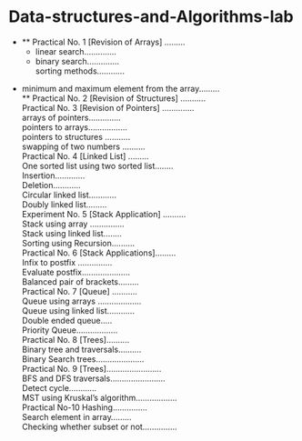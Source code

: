# Data-structures-and-Algorithms-lab
- ** Practical No. 1 [Revision of Arrays] .........<br>
  * linear search..............<br>
   * binary search..............<br>
sorting methods............<br>
* minimum and maximum element from the array.........<br>
** Practical No. 2 [Revision of Structures] ...........<br>
Practical No. 3 [Revision of Pointers] ..............<br>
arrays of pointers..............<br>
pointers to arrays.................<br>
pointers to structures ...........<br>
swapping of two numbers ..........<br>
Practical No. 4 [Linked List] .........<br>
One sorted list using two sorted list........<br>
Insertion.............<br>
Deletion............<br>
Circular linked list............<br>
Doubly linked list.........<br>
Experiment No. 5 [Stack Application] ..........<br>
Stack using array ...............<br>
Stack using linked list........<br>
Sorting using Recursion..........<br>
Practical No. 6 [Stack Applications].........<br>
Infix to postfix ...............<br>
Evaluate postfix.....................<br>
Balanced pair of brackets.........<br>
Practical No. 7 [Queue] ...........<br>
Queue using arrays ...................<br>
Queue using linked list............<br>
Double ended queue.....<br>
Priority Queue..................<br>
Practical No. 8 [Trees]..........<br>
Binary tree and traversals..........<br>
Binary Search trees…………………<br>
Practical No. 9 [Trees]……………………<br>
BFS and DFS traversals……………………<br>
Detect cycle…………<br>
MST using Kruskal’s algorithm………………<br>
Practical No-10 Hashing……………<br>
Search element in array………<br>
Checking whether subset or not……………<br>

